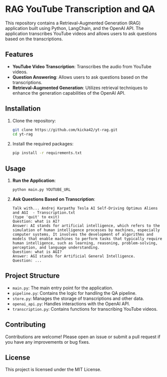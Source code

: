 # RAG YouTube Transcription and QA

This repository contains a Retrieval-Augmented Generation (RAG) application built using Python, LangChain, and the OpenAI API. The application transcribes YouTube videos and allows users to ask questions based on the transcriptions.

## Features

- **YouTube Video Transcription**: Transcribes the audio from YouTube videos.
- **Question Answering**: Allows users to ask questions based on the transcriptions.
- **Retrieval-Augmented Generation**: Utilizes retrieval techniques to enhance the generation capabilities of the OpenAI API.

## Installation

1. Clone the repository:
    ```bash
    git clone https://github.com/kicka42/yt-rag.git
    cd yt-rag
    ```

2. Install the required packages:
    ```bash
    pip install -r requirements.txt
    ```

## Usage

1. **Run the Application**:
    ```bash
    python main.py YOUTUBE_URL
    ```

2. **Ask Questions Based on Transcription**:
    ```
   Talk with... Andrej Karpathy Tesla AI Self-Driving Optimus Aliens and AGI  - Transcription.txt
   (type 'quit' to exit)
   Question: what is AI?
   Answer: AI stands for artificial intelligence, which refers to the simulation of human intelligence processes by machines, especially computer systems. It involves the development of algorithms and models that enable machines to perform tasks that typically require human intelligence, such as learning, reasoning, problem-solving, perception, and language understanding.
   Question: what is AGI?
   Answer: AGI stands for Artificial General Intelligence.
   Question: ...
    ```

## Project Structure

- `main.py`: The main entry point for the application.
- `pipeline.py`: Contains the logic for handling the QA pipeline.
- `store.py`: Manages the storage of transcriptions and other data.
- `openai_api.py`: Handles interactions with the OpenAI API.
- `transcription.py`: Contains functions for transcribing YouTube videos.

## Contributing

Contributions are welcome! Please open an issue or submit a pull request if you have any improvements or bug fixes.

## License

This project is licensed under the MIT License.